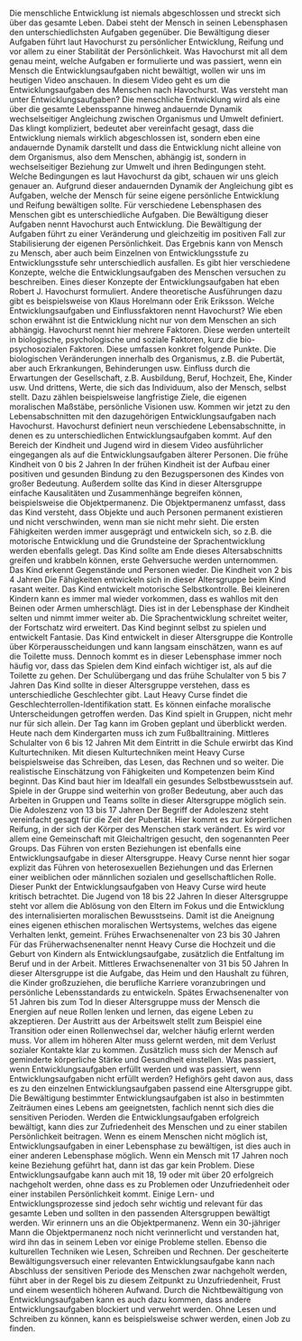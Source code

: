 Die menschliche Entwicklung ist niemals abgeschlossen und streckt sich über das gesamte Leben. Dabei steht der Mensch in seinen Lebensphasen den unterschiedlichsten Aufgaben gegenüber. Die Bewältigung dieser Aufgaben führt laut Havochurst zu persönlicher Entwicklung, Reifung und vor allem zu einer Stabilität der Persönlichkeit. Was Havochurst mit all dem genau meint, welche Aufgaben er formulierte und was passiert, wenn ein Mensch die Entwicklungsaufgaben nicht bewältigt, wollen wir uns im heutigen Video anschauen. In diesem Video geht es um die Entwicklungsaufgaben des Menschen nach Havochurst. Was versteht man unter Entwicklungsaufgaben? Die menschliche Entwicklung wird als eine über die gesamte Lebensspanne hinweg andauernde Dynamik wechselseitiger Angleichung zwischen Organismus und Umwelt definiert. Das klingt kompliziert, bedeutet aber vereinfacht gesagt, dass die Entwicklung niemals wirklich abgeschlossen ist, sondern eben eine andauernde Dynamik darstellt und dass die Entwicklung nicht alleine von dem Organismus, also dem Menschen, abhängig ist, sondern in wechselseitiger Beziehung zur Umwelt und ihren Bedingungen steht. Welche Bedingungen es laut Havochurst da gibt, schauen wir uns gleich genauer an. Aufgrund dieser andauernden Dynamik der Angleichung gibt es Aufgaben, welche der Mensch für seine eigene persönliche Entwicklung und Reifung bewältigen sollte. Für verschiedene Lebensphasen des Menschen gibt es unterschiedliche Aufgaben. Die Bewältigung dieser Aufgaben nennt Havochurst auch Entwicklung. Die Bewältigung der Aufgaben führt zu einer Veränderung und gleichzeitig im positiven Fall zur Stabilisierung der eigenen Persönlichkeit. Das Ergebnis kann von Mensch zu Mensch, aber auch beim Einzelnen von Entwicklungsstufe zu Entwicklungsstufe sehr unterschiedlich ausfallen. Es gibt hier verschiedene Konzepte, welche die Entwicklungsaufgaben des Menschen versuchen zu beschreiben. Eines dieser Konzepte der Entwicklungsaufgaben hat eben Robert J. Havochurst formuliert. Andere theoretische Ausführungen dazu gibt es beispielsweise von Klaus Horelmann oder Erik Eriksson. Welche Entwicklungsaufgaben und Einflussfaktoren nennt Havochurst? Wie eben schon erwähnt ist die Entwicklung nicht nur von dem Menschen an sich abhängig. Havochurst nennt hier mehrere Faktoren. Diese werden unterteilt in biologische, psychologische und soziale Faktoren, kurz die bio-psychosozialen Faktoren. Diese umfassen konkret folgende Punkte. Die biologischen Veränderungen innerhalb des Organismus, z.B. die Pubertät, aber auch Erkrankungen, Behinderungen usw. Einfluss durch die Erwartungen der Gesellschaft, z.B. Ausbildung, Beruf, Hochzeit, Ehe, Kinder usw. Und drittens, Werte, die sich das Individuum, also der Mensch, selbst stellt. Dazu zählen beispielsweise langfristige Ziele, die eigenen moralischen Maßstäbe, persönliche Visionen usw. Kommen wir jetzt zu den Lebensabschnitten mit den dazugehörigen Entwicklungsaufgaben nach Havochurst. Havochurst definiert neun verschiedene Lebensabschnitte, in denen es zu unterschiedlichen Entwicklungsaufgaben kommt. Auf den Bereich der Kindheit und Jugend wird in diesem Video ausführlicher eingegangen als auf die Entwicklungsaufgaben älterer Personen. Die frühe Kindheit von 0 bis 2 Jahren In der frühen Kindheit ist der Aufbau einer positiven und gesunden Bindung zu den Bezugspersonen des Kindes von großer Bedeutung. Außerdem sollte das Kind in dieser Altersgruppe einfache Kausalitäten und Zusammenhänge begreifen können, beispielsweise die Objektpermanenz. Die Objektpermanenz umfasst, dass das Kind versteht, dass Objekte und auch Personen permanent existieren und nicht verschwinden, wenn man sie nicht mehr sieht. Die ersten Fähigkeiten werden immer ausgeprägt und entwickeln sich, so z.B. die motorische Entwicklung und die Grundsteine der Sprachentwicklung werden ebenfalls gelegt. Das Kind sollte am Ende dieses Altersabschnitts greifen und krabbeln können, erste Gehversuche werden unternommen. Das Kind erkennt Gegenstände und Personen wieder. Die Kindheit von 2 bis 4 Jahren Die Fähigkeiten entwickeln sich in dieser Altersgruppe beim Kind rasant weiter. Das Kind entwickelt motorische Selbstkontrolle. Bei kleineren Kindern kann es immer mal wieder vorkommen, dass es wahllos mit den Beinen oder Armen umherschlägt. Dies ist in der Lebensphase der Kindheit selten und nimmt immer weiter ab. Die Sprachentwicklung schreitet weiter, der Fortschatz wird erweitert. Das Kind beginnt selbst zu spielen und entwickelt Fantasie. Das Kind entwickelt in dieser Altersgruppe die Kontrolle über Körperausscheidungen und kann langsam einschätzen, wann es auf die Toilette muss. Dennoch kommt es in dieser Lebensphase immer noch häufig vor, dass das Spielen dem Kind einfach wichtiger ist, als auf die Toilette zu gehen. Der Schulübergang und das frühe Schulalter von 5 bis 7 Jahren Das Kind sollte in dieser Altersgruppe verstehen, dass es unterschiedliche Geschlechter gibt. Laut Heavy Curse findet die Geschlechterrollen-Identifikation statt. Es können einfache moralische Unterscheidungen getroffen werden. Das Kind spielt in Gruppen, nicht mehr nur für sich allein. Der Tag kann im Groben geplant und überblickt werden. Heute nach dem Kindergarten muss ich zum Fußballtraining. Mittleres Schulalter von 6 bis 12 Jahren Mit dem Eintritt in die Schule erwirbt das Kind Kulturtechniken. Mit diesen Kulturtechniken meint Heavy Curse beispielsweise das Schreiben, das Lesen, das Rechnen und so weiter. Die realistische Einschätzung von Fähigkeiten und Kompetenzen beim Kind beginnt. Das Kind baut hier im Idealfall ein gesundes Selbstbewusstsein auf. Spiele in der Gruppe sind weiterhin von großer Bedeutung, aber auch das Arbeiten in Gruppen und Teams sollte in dieser Altersgruppe möglich sein. Die Adoleszenz von 13 bis 17 Jahren Der Begriff der Adoleszenz steht vereinfacht gesagt für die Zeit der Pubertät. Hier kommt es zur körperlichen Reifung, in der sich der Körper des Menschen stark verändert. Es wird vor allem eine Gemeinschaft mit Gleichaltrigen gesucht, den sogenannten Peer Groups. Das Führen von ersten Beziehungen ist ebenfalls eine Entwicklungsaufgabe in dieser Altersgruppe. Heavy Curse nennt hier sogar explizit das Führen von heterosexuellen Beziehungen und das Erlernen einer weiblichen oder männlichen sozialen und gesellschaftlichen Rolle. Dieser Punkt der Entwicklungsaufgaben von Heavy Curse wird heute kritisch betrachtet. Die Jugend von 18 bis 22 Jahren In dieser Altersgruppe steht vor allem die Ablösung von den Eltern im Fokus und die Entwicklung des internalisierten moralischen Bewusstseins. Damit ist die Aneignung eines eigenen ethischen moralischen Wertsystems, welches das eigene Verhalten lenkt, gemeint. Frühes Erwachsenenalter von 23 bis 30 Jahren Für das Früherwachsenenalter nennt Heavy Curse die Hochzeit und die Geburt von Kindern als Entwicklungsaufgabe, zusätzlich die Entfaltung im Beruf und in der Arbeit. Mittleres Erwachsenenalter von 31 bis 50 Jahren In dieser Altersgruppe ist die Aufgabe, das Heim und den Haushalt zu führen, die Kinder großzuziehen, die berufliche Karriere voranzubringen und persönliche Lebensstandards zu entwickeln. Spätes Erwachsenenalter von 51 Jahren bis zum Tod In dieser Altersgruppe muss der Mensch die Energien auf neue Rollen lenken und lernen, das eigene Leben zu akzeptieren. Der Austritt aus der Arbeitswelt stellt zum Beispiel eine Transition oder einen Rollenwechsel dar, welcher häufig erlernt werden muss. Vor allem im höheren Alter muss gelernt werden, mit dem Verlust sozialer Kontakte klar zu kommen. Zusätzlich muss sich der Mensch auf geminderte körperliche Stärke und Gesundheit einstellen. Was passiert, wenn Entwicklungsaufgaben erfüllt werden und was passiert, wenn Entwicklungsaufgaben nicht erfüllt werden? Hefighörs geht davon aus, dass es zu den einzelnen Entwicklungsaufgaben passend eine Altersgruppe gibt. Die Bewältigung bestimmter Entwicklungsaufgaben ist also in bestimmten Zeiträumen eines Lebens am geeignetsten, fachlich nennt sich dies die sensitiven Perioden. Werden die Entwicklungsaufgaben erfolgreich bewältigt, kann dies zur Zufriedenheit des Menschen und zu einer stabilen Persönlichkeit beitragen. Wenn es einem Menschen nicht möglich ist, Entwicklungsaufgaben in einer Lebensphase zu bewältigen, ist dies auch in einer anderen Lebensphase möglich. Wenn ein Mensch mit 17 Jahren noch keine Beziehung geführt hat, dann ist das gar kein Problem. Diese Entwicklungsaufgabe kann auch mit 18, 19 oder mit über 20 erfolgreich nachgeholt werden, ohne dass es zu Problemen oder Unzufriedenheit oder einer instabilen Persönlichkeit kommt. Einige Lern- und Entwicklungsprozesse sind jedoch sehr wichtig und relevant für das gesamte Leben und sollten in den passenden Altersgruppen bewältigt werden. Wir erinnern uns an die Objektpermanenz. Wenn ein 30-jähriger Mann die Objektpermanenz noch nicht verinnerlicht und verstanden hat, wird ihn das in seinem Leben vor einige Probleme stellen. Ebenso die kulturellen Techniken wie Lesen, Schreiben und Rechnen. Der gescheiterte Bewältigungsversuch einer relevanten Entwicklungsaufgabe kann nach Abschluss der sensitiven Periode des Menschen zwar nachgeholt werden, führt aber in der Regel bis zu diesem Zeitpunkt zu Unzufriedenheit, Frust und einem wesentlich höheren Aufwand. Durch die Nichtbewältigung von Entwicklungsaufgaben kann es auch dazu kommen, dass andere Entwicklungsaufgaben blockiert und verwehrt werden. Ohne Lesen und Schreiben zu können, kann es beispielsweise schwer werden, einen Job zu finden.




